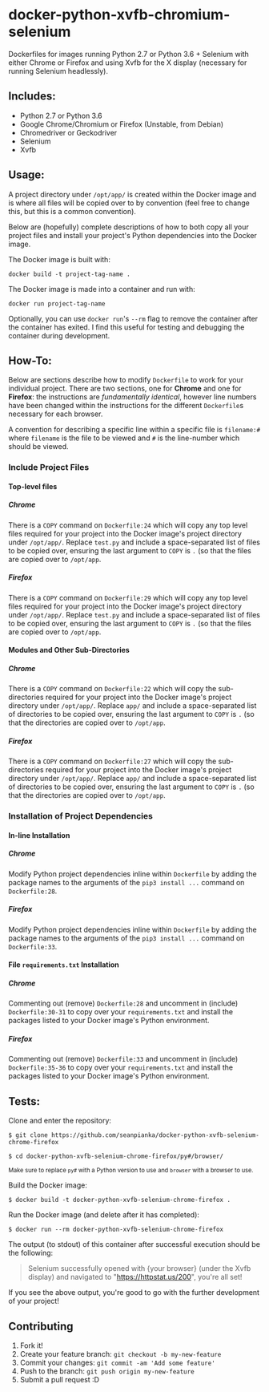 # docker-python-xvfb-chromium-selenium

Dockerfiles for images running Python 2.7 or Python 3.6 + Selenium with either Chrome or Firefox and using Xvfb for the X display (necessary for running Selenium headlessly).

## Includes:

 - Python 2.7 or Python 3.6
 - Google Chrome/Chromium or Firefox (Unstable, from Debian)
 - Chromedriver or Geckodriver
 - Selenium
 - Xvfb

## Usage:

A project directory under `/opt/app/` is created within the Docker image and is where all files will be copied over to by convention (feel free to change this, but this is a common convention). 

Below are (hopefully) complete descriptions of how to both copy all your project files and install your project's Python dependencies into the Docker image.

The Docker image is built with:

`docker build -t project-tag-name .`

The Docker image is made into a container and run with:

`docker run project-tag-name`

Optionally, you can use `docker run`'s `--rm` flag to remove the container after the container has exited. I find this useful for testing and debugging the container during development.

## How-To:

Below are sections describe how to modify `Dockerfile` to work for your individual project. There are two sections, one for **Chrome** and one for **Firefox**: the instructions are _fundamentally identical_, however line numbers have been changed within the instructions for the different `Dockerfile`s necessary for each browser.

A convention for describing a specific line within a specific file is `filename:#` where `filename` is the file to be viewed and `#` is the line-number which should be viewed.

### Include Project Files
#### Top-level files
##### Chrome

There is a `COPY` command on `Dockerfile:24` which will copy any top level files required for your project into the Docker image's project directory under `/opt/app/`. Replace `test.py` and include a space-separated list of files to be copied over, ensuring the last argument to `COPY` is `.` (so that the files are copied over to `/opt/app`.

##### Firefox

There is a `COPY` command on `Dockerfile:29` which will copy any top level files required for your project into the Docker image's project directory under `/opt/app/`. Replace `test.py` and include a space-separated list of files to be copied over, ensuring the last argument to `COPY` is `.` (so that the files are copied over to `/opt/app`.

#### Modules and Other Sub-Directories
##### Chrome

There is a `COPY` command on `Dockerfile:22` which will copy the sub-directories required for your project into the Docker image's project directory under `/opt/app/`. Replace `app/` and include a space-separated list of directories to be copied over, ensuring the last argument to `COPY` is `.` (so that the directories are copied over to `/opt/app`.

##### Firefox

There is a `COPY` command on `Dockerfile:27` which will copy the sub-directories required for your project into the Docker image's project directory under `/opt/app/`. Replace `app/` and include a space-separated list of directories to be copied over, ensuring the last argument to `COPY` is `.` (so that the directories are copied over to `/opt/app`.

### Installation of Project Dependencies
#### In-line Installation
##### Chrome

Modify Python project dependencies inline within `Dockerfile` by adding the package names to the arguments of the `pip3 install ...` command on `Dockerfile:28`.

##### Firefox

Modify Python project dependencies inline within `Dockerfile` by adding the package names to the arguments of the `pip3 install ...` command on `Dockerfile:33`.

#### File `requirements.txt` Installation

##### Chrome

Commenting out (remove) `Dockerfile:28` and uncomment in (include) `Dockerfile:30-31` to copy over your `requirements.txt` and install the packages listed to your Docker image's Python environment.

##### Firefox

Commenting out (remove) `Dockerfile:33` and uncomment in (include) `Dockerfile:35-36` to copy over your `requirements.txt` and install the packages listed to your Docker image's Python environment.

## Tests:

Clone and enter the repository:

`$ git clone https://github.com/seanpianka/docker-python-xvfb-selenium-chrome-firefox`

`$ cd docker-python-xvfb-selenium-chrome-firefox/py#/browser/` 

<sup>Make sure to replace `py#` with a Python version to use and `browser` with a browser to use.</sup>

Build the Docker image:

`$ docker build -t docker-python-xvfb-selenium-chrome-firefox .`

Run the Docker image (and delete after it has completed):

`$ docker run --rm docker-python-xvfb-selenium-chrome-firefox`

The output (to stdout) of this container after successful execution should be the following:

> Selenium successfully opened with {your browser} (under the Xvfb display) and navigated to "https://httpstat.us/200", you're all set!

If you see the above output, you're good to go with the further development of your project!

## Contributing

1. Fork it!
2. Create your feature branch: `git checkout -b my-new-feature`
3. Commit your changes: `git commit -am 'Add some feature'`
4. Push to the branch: `git push origin my-new-feature`
5. Submit a pull request :D
